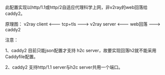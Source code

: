 此配置实现以http/1.1或http/2自适应代理科学上网，非v2ray的web回落给caddy2。

原理图：
v2ray client <--- tcp+tls ---> v2ray server <--- web回落 ---> caddy2

注意：

1、caddy2 目前只能json配置才支持 h2c server，故要实现回落h2就不能采用Caddyfile配置。

2、caddy2 支持http/1.1 server与h2c server共用一个端口。
